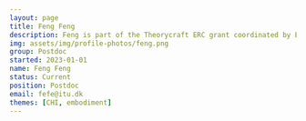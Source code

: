 ```yaml
---
layout: page
title: Feng Feng
description: Feng is part of the Theorycraft ERC grant coordinated by Elisa Mekler. Her research is concerned with understanding how perception, action and cognition are laced together. .
img: assets/img/profile-photos/feng.png
group: Postdoc
started: 2023-01-01
name: Feng Feng
status: Current
position: Postdoc
email: fefe@itu.dk
themes: [CHI, embodiment]
---
```

